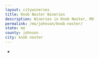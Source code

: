 ```yaml
---
layout: citywineries
title: Knob Noster Wineries
description: Wineries in Knob Noster, MO
permalink: /mo/johnson/knob-noster/
state: mo
county: johnson
city: knob noster
---
```

-
